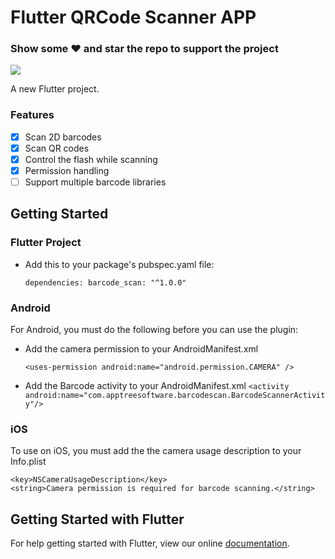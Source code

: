 # Flutter QRCode Scanner APP



### Show some :heart: and star the repo to support the project

<img src="https://thumbs.gfycat.com/BountifulIdenticalBumblebee-size_restricted.gif">

A new Flutter project.

### Features

* [x] Scan 2D barcodes
* [x] Scan QR codes
* [x] Control the flash while scanning
* [x] Permission handling
* [ ] Support multiple barcode libraries

## Getting Started

### Flutter Project

* Add this to your package's pubspec.yaml file:

  `dependencies: barcode_scan: "^1.0.0"`

### Android

For Android, you must do the following before you can use the plugin:

* Add the camera permission to your AndroidManifest.xml

  `<uses-permission android:name="android.permission.CAMERA" />`

* Add the Barcode activity to your AndroidManifest.xml
  `<activity android:name="com.apptreesoftware.barcodescan.BarcodeScannerActivity"/>`

### iOS

To use on iOS, you must add the the camera usage description to your Info.plist

    <key>NSCameraUsageDescription</key>
    <string>Camera permission is required for barcode scanning.</string>

## Getting Started with Flutter

For help getting started with Flutter, view our online
[documentation](https://flutter.io/).
